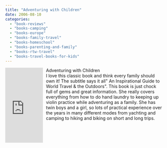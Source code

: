 ```yaml
---
title: "Adventuring with Children"
date: 2006-08-10
categories: 
  - "book-reviews"
  - "books-camping"
  - "books-europe"
  - "books-family-travel"
  - "books-homeschool"
  - "books-parenting-and-family"
  - "books-rtw-travel"
  - "books-travel-books-for-kids"
---
```


<iframe scrolling="no" frameborder="0" marginheight="0" marginwidth="0" src="http://rcm.amazon.com/e/cm?t=soultravelers-20&o=1&p=8&l=as1&asins=0962756245&fc1=000000&IS2=1&lt1=_blank&lc1=0000FF&bc1=000000&bg1=FFFFFF&f=ifr" style="width: 120px; height: 240px; margin-right: 10px; float: left; margin-bottom: 20px;"></iframe>

Adventuring with Children  
I love this classic book and think every family should own it! The subtitle says it all" An Inspirational Guide to World Travel & the Outdoors". This book is just chock full of gems and great information. She really covers everything from how to do hand laundry to keeping up violin practice while adventuring as a family. She has twin boys and a girl, so lots of practical experience over the years in many different modes from yachting and camping to hiking and biking on short and long trips.
